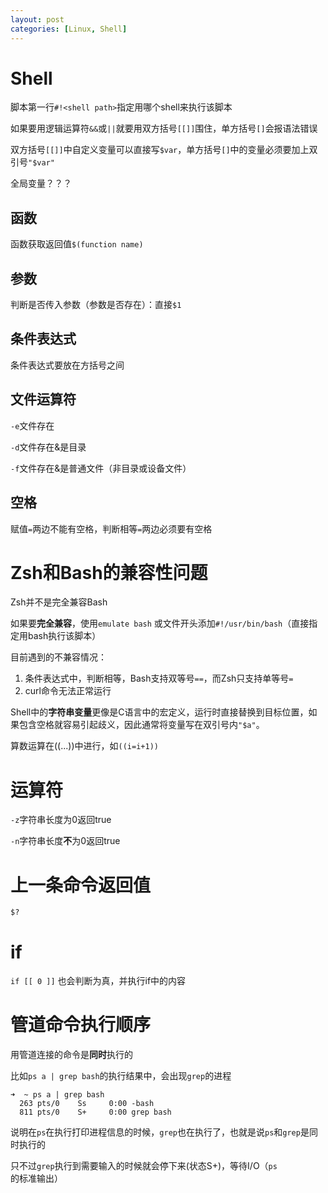 ```yaml
---
layout: post
categories: [Linux, Shell]
---
```


# Shell

脚本第一行`#!<shell path>`指定用哪个shell来执行该脚本

如果要用逻辑运算符`&&`或`||`就要用双方括号`[[]]`围住，单方括号`[]`会报语法错误

双方括号`[[]]`中自定义变量可以直接写`$var`，单方括号`[]`中的变量必须要加上双引号`"$var"`

全局变量？？？

## 函数

函数获取返回值`$(function name)`

## 参数

判断是否传入参数（参数是否存在）：直接`$1`

## 条件表达式

条件表达式要放在方括号之间

## 文件运算符

`-e`文件存在

`-d`文件存在&是目录

`-f`文件存在&是普通文件（非目录或设备文件）

## 空格

赋值`=`两边不能有空格，判断相等`=`两边必须要有空格

# Zsh和Bash的兼容性问题

Zsh并不是完全兼容Bash

如果要**完全兼容**，使用`emulate bash` 或文件开头添加`#!/usr/bin/bash`（直接指定用bash执行该脚本）

目前遇到的不兼容情况：

1. 条件表达式中，判断相等，Bash支持双等号`==`，而Zsh只支持单等号`=`
2. curl命令无法正常运行

Shell中的**字符串变量**更像是C语言中的宏定义，运行时直接替换到目标位置，如果包含空格就容易引起歧义，因此通常将变量写在双引号内`"$a"`。

算数运算在((...))中进行，如`((i=i+1))`

# 运算符

`-z`字符串长度为0返回true

`-n`字符串长度**不**为0返回true

# 上一条命令返回值

`$?`

# if

`if [[ 0 ]]` 也会判断为真，并执行if中的内容

# 管道命令执行顺序

用管道连接的命令是**同时**执行的

比如`ps a | grep bash`的执行结果中，会出现`grep`的进程

```shell
➜  ~ ps a | grep bash
  263 pts/0    Ss     0:00 -bash
  811 pts/0    S+     0:00 grep bash
```

说明在`ps`在执行打印进程信息的时候，`grep`也在执行了，也就是说`ps`和`grep`是同时执行的

只不过`grep`执行到需要输入的时候就会停下来(状态S+)，等待I/O（`ps`的标准输出）